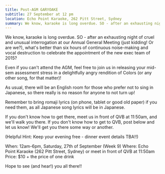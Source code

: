 ```yaml
---
title: Post-AGM GARYOAKE
subtitle: 27 September at 12 pm
location: Echo Point Karaoke, 262 Pitt Street, Sydney
summary: We know, karaoke is long overdue. SO - after an exhausting night of cruel and unusual interrogation at our Annual General Meeting (just kidding! Or are we?), what's better than six hours of continuous noise-making and vocal destruction to celebrate the appointment of the new exec team of 2015?
---
```


We know, karaoke is long overdue. SO - after an exhausting night of cruel and unusual interrogation at our Annual General Meeting (just kidding! Or are we?), what's better than six hours of continuous noise-making and vocal destruction to celebrate the appointment of the new exec team of 2015?

Even if you can't attend the AGM, feel free to join us in releasing your mid-sem assessment stress in a delightfully angry rendition of Colors (or any other song, for that matter)!

As usual, there will be an English room for those who prefer not to sing in Japanese, so there really is no reason for anyone to not turn up!

Remember to bring romaji lyrics (on phone, tablet or good old paper) if you need them, as all Japanese song lyrics will be in Japanese.

If you don't know how to get there, meet us in front of QVB at 11:50am, and we'll walk you there. If you don't know how to get to QVB, post below and let us know! We'll get you there some way or another.

(Helpful Hint: Keep your evening free - dinner event details TBA!!)

When: 12am-6pm, Saturday, 27th of September (Week 9)
Where: Echo Point Karaoke (262 Pitt Street, Sydney) or meet in front of QVB at 11:50am
Price: $10 + the price of one drink

Hope to see (and hear!) you all there!!
